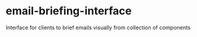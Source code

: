 # email-briefing-interface
Interface for clients to brief emails visually from collection of components
